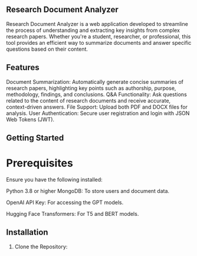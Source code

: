 ## Research Document Analyzer

Research Document Analyzer is a web application developed to streamline the process of understanding and extracting key insights from complex research papers. Whether you're a student, researcher, or professional, this tool provides an efficient way to summarize documents and answer specific questions based on their content.

## Features
Document Summarization: Automatically generate concise summaries of research papers, highlighting key points such as authorship, purpose, methodology, findings, and conclusions.
Q&A Functionality: Ask questions related to the content of research documents and receive accurate, context-driven answers.
File Support: Upload both PDF and DOCX files for analysis.
User Authentication: Secure user registration and login with JSON Web Tokens (JWT).

## Getting Started
# Prerequisites
Ensure you have the following installed:

Python 3.8 or higher
MongoDB: To store users and document data.

OpenAI API Key: For accessing the GPT models.

Hugging Face Transformers: For T5 and BERT models.

## Installation
1. Clone the Repository:




